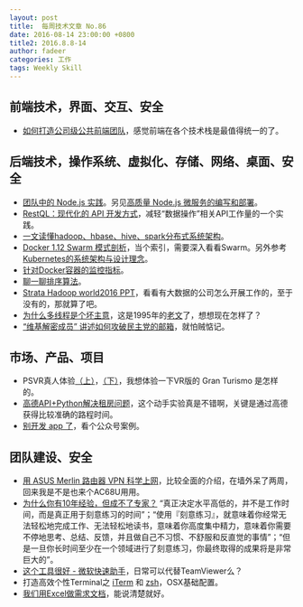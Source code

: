 ```yaml
---
layout: post
title:  每周技术文章 No.86
date: 2016-08-14 23:00:00 +0800
title2: 2016.8.8-14
author: fadeer
categories: 工作
tags: Weekly Skill
---
```


前端技术，界面、交互、安全
----
* [如何打造公司级公共前端团队](http://www.infoq.com/cn/articles/how-to-build-company-class-public-front-end-team)，感觉前端在各个技术栈是最值得统一的了。

后端技术，操作系统、虚拟化、存储、网络、桌面、安全
----
* [团队中的 Node.js 实践](https://segmentfault.com/a/1190000006216937)。另见[高质量 Node.js 微服务的编写和部署](https://segmentfault.com/a/1190000006166385)。
* [RestQL：现代化的 API 开发方式](http://tech.meituan.com/koa-restql.html)，减轻“数据操作”相关API工作量的一个实践。
* [一文读懂hadoop、hbase、hive、spark分布式系统架构](http://www.shareditor.com/blogshow/?blogId=96)。
* [Docker 1.12 Swarm 模式剖析](http://yeasy.blogspot.com/2016/08/docker-112-swarm.html)，当个索引，需要深入看看Swarm。另外参考[Kubernetes的系统架构与设计理念](http://www.infoq.com/cn/articles/kubernetes-and-cloud-native-applications-part01)。
* [针对Docker容器的监控指标](http://www.infoq.com/cn/news/2016/08/containermetrics)。
* [聊一聊排序算法](http://www.barretlee.com/blog/2016/08/11/algorithms-of-sort/)。
* [Strata Hadoop world2016 PPT](https://zhuanlan.zhihu.com/p/21915006)，看看有大数据的公司怎么开展工作的，至于没有的，那就算了吧。
* [为什么多线程是个坏主意](http://ifeve.com/why-threads-bad/)，这是1995年的[老文](https://web.stanford.edu/~ouster/cgi-bin/papers/threads.pdf)了，想想现在怎样了？
* [“维基解密成员” 讲述如何攻破民主党的邮箱](http://www.ifanr.com/698599)，就怕贼惦记。

市场、产品、项目
----
* PSVR真人体验[（上）](http://vr.chuang.pro/10031775)，[（下）](http://vr.chuang.pro/10031777)，我想体验一下VR版的 Gran Turismo 是怎样的。
* [高德API+Python解决租房问题](https://segmentfault.com/a/1190000006230152)，这个动手实验真是不错啊，关键是通过高德获得比较准确的路程时间。
* [别开发 app 了](https://kenengba.com/post/3489.html)，看个公众号案例。

团队建设、安全
----
<!--preview-end-->
* [用 ASUS Merlin 路由器 VPN 科学上网](https://haoel.github.io/)，比较全面的介绍，在墙外呆了两周，回来我是不是也来个AC68U用用。
* [为什么你有10年经验，但成不了专家？](http://www.woshipm.com/zhichang/392023.html) “真正决定水平高低的，并不是工作时间，而是真正用于刻意练习的时间”；“使用『刻意练习』，就意味着你经常无法轻松地完成工作、无法轻松地读书，意味着你高度集中精力，意味着你需要不停地思考、总结、反馈，并且做自己不习惯、不舒服和反直觉的事情”；“但是一旦你长时间至少在一个领域进行了刻意练习，你最终取得的成果将是非常巨大的”。
* [这个工具很好 - 微软快速助手](http://goxia.maytide.net/read.php/1793.htm)，日常可以代替TeamViewer么？
* 打造高效个性Terminal之 [iTerm](https://segmentfault.com/a/1190000006248131) 和 [zsh](https://segmentfault.com/a/1190000006248107)，OSX基础配置。
* [我们用Excel做需求文档](http://www.woshipm.com/pmd/386446.html)，能说清楚就好。



